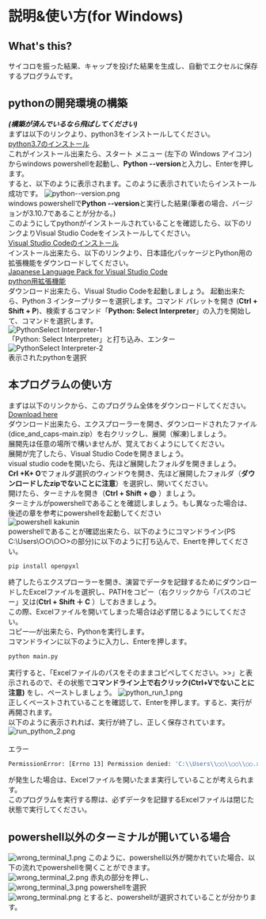 # 説明&使い方(for Windows)
## What's this?
サイコロを振った結果、キャップを投げた結果を生成し、自動でエクセルに保存するプログラムです。
## pythonの開発環境の構築
***(構築が済んでいるなら飛ばしてください)***<br>
まずは以下のリンクより、python3をインストールしてください。<br>
[python3.7のインストール](https://www.microsoft.com/p/python-37/9nj46sx7x90p?activetab=pivot:overviewtab)<br>
これがインストール出来たら、スタート メニュー (左下の Windows アイコン)からwindows powershellを起動し、**Python --version**と入力し、Enterを押します。<br>
すると、以下のように表示されます。このように表示されていたらインストール成功です。
![python--version.png](src/python--version.png)<br>
windows powershellで**Python --version**と実行した結果(筆者の場合、バージョンが3.10.7であることが分かる。)<br>
このようにしてpythonがインストールされていることを確認したら、以下のリンクよりVisual Studio Codeをインストールしてください。<br>
[Visual Studio Codeのインストール](https://code.visualstudio.com/sha/download?build=stable&os=win32-x64-user)<br>
インストール出来たら、以下のリンクより、日本語化パッケージとPython用の拡張機能をダウンロードしてください。<br>
[Japanese Language Pack for Visual Studio Code](https://marketplace.visualstudio.com/items?itemName=MS-CEINTL.vscode-language-pack-ja)<br>
[python用拡張機能](https://marketplace.visualstudio.com/items?itemName=ms-python.python)<br>
ダウンロード出来たら、Visual Studio Codeを起動しましょう。
起動出来たら、Python 3 インタープリターを選択します。コマンド パレットを開き (**Ctrl + Shift + P**)、検索するコマンド「**Python: Select Interpreter**」の入力を開始して、コマンドを選択します。<br>
![PythonSelect Interpreter-1](src/Python_Select_Interpreter-1.png)<br>
「Python: Select Interpreter」と打ち込み、エンター<br>
![PythonSelect Interpreter-2](src/Python_Select_Interpreter-2.png)<br>
表示されたpythonを選択<br>

## 本プログラムの使い方
まずは以下のリンクから、このプログラム全体をダウンロードしてください。<br>
[Download here](https://github.com/kimshuno213kr/dice_and_caps/archive/refs/heads/main.zip)<br>
ダウンロード出来たら、エクスプローラーを開き、ダウンロードされたファイル(dice_and_caps-main.zip）を右クリックし、展開（解凍)しましょう。<br>
展開先は任意の場所で構いませんが、覚えておくようにしてください。<br>
展開が完了したら、Visual Studio Codeを開きましょう。<br>
visual studio codeを開いたら、先ほど展開したフォルダを開きましょう。<br>
**Crl +K+ O**でフォルダ選択のウィンドウを開き、先ほど展開したフォルダ（**ダウンロードしたzipでないことに注意**）を選択し、開いてください。<br>
開けたら、ターミナルを開き（**Ctrl + Shift + @** ）ましょう。<br>
ターミナルがpowershellであることを確認しましょう。もし異なった場合は、後述の章を参考にpowershellを起動してください<br>
![powershell kakunin](src/powershell_kakunin.png)<br>
powershellであることが確認出来たら、以下のようにコマンドライン(PS C:\Users\○○\○○>の部分)に以下のように打ち込んで、Enertを押してください。<br>
```bash:pip
pip install openpyxl
```
終了したらエクスプローラーを開き、演習でデータを記録するためにダウンロードしたExcelファイルを選択し、PATHをコピー（右クリックから「パスのコビー」又は(**Ctrl + Shift ＋ C** ）しておきましょう。<br>
この際、Excelファイルを開いてしまった場合は必ず閉じるようにしてください。<br>
コピー―が出来たら、Pythonを実行します。<br>
コマンドラインに以下のように入力し、Enterを押します。
```bash
python main.py
```
実行すると、「Excelファイルのパスをそのままコピペしてください。>>」と表示されるので、その状態で**コマンドライン上で右クリック(Ctrl+Vでないことに注意)** をし、ペーストしましょう。
![python_run_1.png](src/Run_python_1.png)<br>
正しくペーストされていることを確認して、Enterを押します。すると、実行が再開されます。<br>
以下のように表示されれば、実行が終了し、正しく保存されています。
![run_python_2.png](src/Run_python_2.png)<br>
<br>
エラー
```bash
PermissionError: [Errno 13] Permission denied: 'C:\\Users\\○○\\○○\\○○.xlsx'
```
が発生した場合は、Excelファイルを開いたまま実行していることが考えられます。<br>
このプログラムを実行する際は、必ずデータを記録するExcelファイルは閉じた状態で実行してください。

## powershell以外のターミナルが開いている場合
![wrong_terminal_1.png](src/wrong_terminal_1.png)
このように、powershell以外が開かれていた場合、以下の流れでpowershellを開くことができます。<br>
![wrong_terminal_2.png](src/wrong_terminal_2.png)
赤丸の部分を押し、<br>
![wrong_terminal_3.png](src/wrong_terminal_3.png)
powershellを選択<br>
![wrong_terminal.png](src/wrong_terminal_4.png)
とすると、powershellが選択されていることが分かります。
